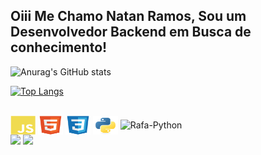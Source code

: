 ## Oiii Me Chamo Natan Ramos, Sou um Desenvolvedor Backend em Busca de conhecimento!
![Anurag's GitHub stats](https://github-readme-stats.vercel.app/api?username=NatanRamosFerreira&show_icons=true&theme=dark)

[![Top Langs](https://github-readme-stats.vercel.app/api/top-langs/?username=NatanRamosFerreira&hide_progress=true&theme=dark)](https://github.com/NatanRamosFerreira/github-readme-stats)

<div style="display: inline_block"><br>
  <img align="center" alt="Natan-Js" height="30" width="40" src="https://raw.githubusercontent.com/devicons/devicon/master/icons/javascript/javascript-plain.svg">
  <img align="center" alt="Natan-HTML" height="30" width="40" src="https://raw.githubusercontent.com/devicons/devicon/master/icons/html5/html5-original.svg">
  <img align="center" alt="Natan-CSS" height="30" width="40" src="https://raw.githubusercontent.com/devicons/devicon/master/icons/css3/css3-original.svg">
  <img align="center" alt="Rafa-Python" height="30" width="40" src="https://raw.githubusercontent.com/devicons/devicon/master/icons/python/python-original.svg">
  <img align="center" alt="Rafa-Python" height="30" width="40" src="https://raw.githubusercontent.com/devicons/devicon/master/icons/python/flask-original.svg">

<div> 
  <a href = "mailto:natanferreira.dev@gmail.com"><img src="https://img.shields.io/badge/-Gmail-%23333?style=for-the-badge&logo=gmail&logoColor=white" target="_blank"></a>
  <a href="https://www.linkedin.com/in/natan-ramos-ferreira-02128b240/" target="_blank"><img src="https://img.shields.io/badge/-LinkedIn-%230077B5?style=for-the-badge&logo=linkedin&logoColor=white" target="_blank"></a> 
</div>
